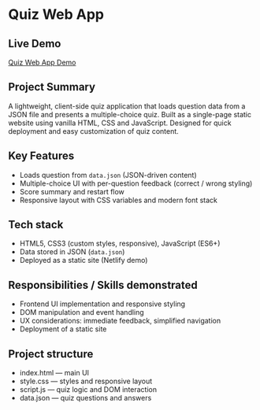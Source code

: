 # Quiz Web App

## Live Demo
[Quiz Web App Demo](https://paranjoy-quizapp.netlify.app/)

## Project Summary
A lightweight, client-side quiz application that loads question data from a JSON file and presents a multiple-choice quiz. Built as a single-page static website using vanilla HTML, CSS and JavaScript. Designed for quick deployment and easy customization of quiz content.

## Key Features

- Loads question from `data.json` (JSON-driven content)
- Multiple-choice UI with per-question feedback (correct / wrong styling)
- Score summary and restart flow
- Responsive layout with CSS variables and modern font stack

## Tech stack
- HTML5, CSS3 (custom styles, responsive), JavaScript (ES6+)
- Data stored in JSON (`data.json`)
- Deployed as a static site (Netlify demo)

## Responsibilities / Skills demonstrated
- Frontend UI implementation and responsive styling
- DOM manipulation and event handling
- UX considerations: immediate feedback, simplified navigation
- Deployment of a static site

## Project structure
- index.html — main UI
- style.css — styles and responsive layout
- script.js — quiz logic and DOM interaction
- data.json — quiz questions and answers
